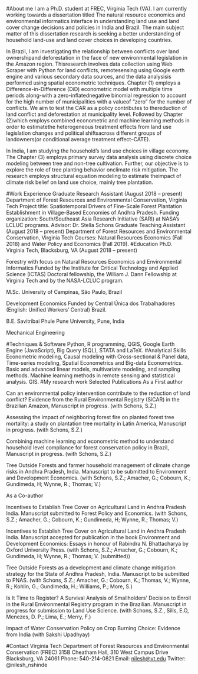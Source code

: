 #About me
I am a Ph.D. student at FREC, Virginia Tech (VA). I am currently working towards a dissertation titled The natural resource economics and environmental informatics interface in understanding land use and land cover change decisions and policies in India and Brazil. The main subject matter of this dissertation research is seeking a better understanding of household land-use and land cover choices in developing countries.

In Brazil, I am investigating the relationship between conflicts over land ownershipand deforestation in the face of new environmental legislation in the Amazon region. Thisresearch involves data collection using Web Scraper with Python for land conflicts, remotesensing using Google earth engine and various secondary data sources, and the data analysisis performed using spatial econometric techniques. Chapter (1) employs a Difference-in-Difference (DiD) econometric model with multiple time periods along-with a zero-inflatednegative binomial regression to account for the high number of municipalities with a valueof “zero” for the number of conflicts. We aim to test the CAR as a policy contributes to thereduction of land conflict and deforestation at municipality level. Followed by Chapter (2)which employs combined econometric and machine learning methods in order to estimatethe heterogeneous treatment effects from land use legislation changes and political shiftsacross different groups of landowners(or conditional average treatment effect–CATE).

In India, I am studying the household’s land use choices in village economy. The Chapter (3) employs primary survey data analysis using discrete choice modeling between tree and non-tree cultivation. Further, our objective is to explore the role of tree planting behavior onclimate risk mitigation. The research employs structural equation modeling to estimate theimpact of climate risk belief on land use choice, mainly tree plantation.

#Work Experience
Graduate Research Assistant (August 2018 – present)
Department of Forest Resources and Environmental Conservation, Virginia Tech
Project title: Spatiotemporal Drivers of Fine-Scale Forest Plantation Establishment in Village-Based Economies of Andhra Pradesh. Funding organization: South/Southeast Asia Research Initiative (SARI) at NASA’s LCLUC programs. Advisor: Dr. Stella Schons
Graduate Teaching Assistant (August 2018 – present)
Department of Forest Resources and Environmental Conservation, Virginia Tech
Courses: Natural Resources Economics (Fall 2018) and Water Policy and Economics (Fall 2019).
#Education
Ph.D. Virginia Tech, Blacksburg, VA (August 2018 – present)

Forestry with focus on Natural Resources Economics and Environmental Informatics Funded by the Institute for Critical Technology and Applied Science (ICTAS) Doctoral fellowship, the William J. Dann Fellowship at Virginia Tech and by the NASA-LCLUC program.

M.Sc. University of Campinas, São Paulo, Brazil

Development Economics Funded by Central Única dos Trabalhadores (English: Unified Workers’ Central) Brazil.

B.E. Savitribai Phule Pune University, Pune, India

Mechanical Engineering

#Techniques & Software
Python, R programming, QGIS, Google Earth Engine (JavaScript), Big Query (SQL), STATA and LaTeX.
#Analytical Skills
Econometric modeling, Causal modeling with Cross-sectional & Panel data, Time-series modeling, Spatial Econometrics and Big-data Econometrics.
Basic and advanced linear models, multivariate modeling, and sampling methods.
Machine learning methods in remote sensing and statistical analysis.
GIS.
#My research work
Selected Publications
As a First author

Can an environmental policy intervention contribute to the reduction of land conflict? Evidence from the Rural Environmental Registry (SiCAR) in the Brazilian Amazon, Manuscript in progress. (with Schons, S.Z.)

Assessing the impact of neighboring forest fire on planted forest tree mortality: a study on plantation tree mortality in Latin America, Manuscript in progress. (with Schons, S.Z.)

Combining machine learning and econometric method to understand household level compliance for forest conservation policy in Brazil, Manuscript in progress. (with Schons, S.Z.)

Tree Outside Forests and farmer household management of climate change risks in Andhra Pradesh, India. Manuscript to be submitted to Environment and Development Economics. (with Schons, S.Z.; Amacher, G.; Cobourn, K.; Gundimeda, H; Wynne, R.; Thomas; V.)

As a Co-author

Incentives to Establish Tree Cover on Agricultural Land in Andhra Pradesh India. Manuscript submitted to Forest Policy and Economics. (with Schons, S.Z.; Amacher, G.; Cobourn, K.; Gundimeda, H; Wynne, R.; Thomas; V.)

Incentives to Establish Tree Cover on Agricultural Land in Andhra Pradesh India. Manuscript accepted for publication in the book Environment and Development Economics: Essays in honour of Rabindra N. Bhattacharya by Oxford University Press. (with Schons, S.Z.; Amacher, G.; Cobourn, K.; Gundimeda, H; Wynne, R.; Thomas; V. (submitted))

Tree Outside Forests as a development and climate change mitigation strategy for the State of Andhra Pradesh, India. Manuscript to be submitted to PNAS. (with Schons, S.Z.; Amacher, G.; Cobourn, K.; Thomas, V.; Wynne, R.; Kohlin, G.; Gundimeda, H.; Williams, P.; More, S.)

Is It Time to Register? A Survival Analysis of Smallholders’ Decision to Enroll in the Rural Environmental Registry program in the Brazilian. Manuscript in progress for submission to Land Use Science. (with Schons, S.Z., Sills, E.O, Menezes, D. P.; Lima, E.; Merry, F.)

Impact of Water Conservation Policy on Crop Burning Choice: Evidence from India (with Sakshi Upadhyay)

#Contact
Virginia Tech
Department of Forest Resources and Environmental Conservation (FREC)
315B Cheatham Hall, 310 West Campus Drive
Blacksburg, VA 24061
Phone: 540-214-0821
Email: nilesh@vt.edu
Twitter: @nilesh_nshinde
